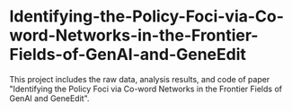 # Identifying-the-Policy-Foci-via-Co-word-Networks-in-the-Frontier-Fields-of-GenAI-and-GeneEdit
This project includes the raw data, analysis results, and code of paper "Identifying the Policy Foci via Co-word Networks in the Frontier Fields of GenAI and GeneEdit".
